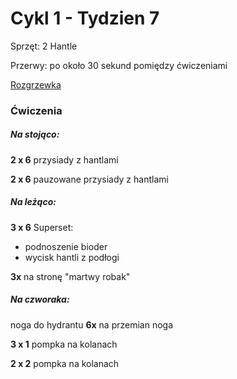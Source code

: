# Cykl 1 - Tydzien 7

Sprzęt: 2 Hantle

Przerwy: po około 30 sekund pomiędzy ćwiczeniami

[Rozgrzewka](rozgrzewka.md)

### Ćwiczenia

##### Na stojąco:

**2 x 6** przysiady z hantlami

**2 x 6** pauzowane przysiady z hantlami

##### Na leżąco:

**3 x 6** Superset:

- podnoszenie bioder  
- wycisk hantli z podłogi

**3x** na stronę "martwy robak"

##### Na czworaka:

noga do hydrantu **6x** na przemian noga

**3 x 1** pompka na kolanach

**2 x 2** pompka na kolanach
